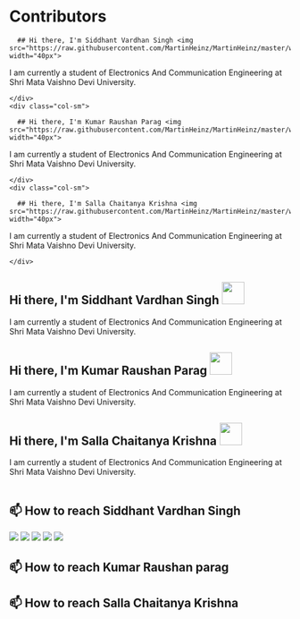 
# Contributors

<div class="container">
  <div class="row">
    <div class="col-sm">

      ## Hi there, I'm Siddhant Vardhan Singh <img src="https://raw.githubusercontent.com/MartinHeinz/MartinHeinz/master/wave.gif" width="40px">
I am currently a student of Electronics And Communication Engineering at Shri Mata Vaishno Devi University.
    
    </div>
    <div class="col-sm">

      ## Hi there, I'm Kumar Raushan Parag <img src="https://raw.githubusercontent.com/MartinHeinz/MartinHeinz/master/wave.gif" width="40px">
I am currently a student of Electronics And Communication Engineering at Shri Mata Vaishno Devi University.

    </div>
    <div class="col-sm">

      ## Hi there, I'm Salla Chaitanya Krishna <img src="https://raw.githubusercontent.com/MartinHeinz/MartinHeinz/master/wave.gif" width="40px">
I am currently a student of Electronics And Communication Engineering at Shri Mata Vaishno Devi University.

    </div>
  </div>
</div>

## Hi there, I'm Siddhant Vardhan Singh <img src="https://raw.githubusercontent.com/MartinHeinz/MartinHeinz/master/wave.gif" width="40px">
I am currently a student of Electronics And Communication Engineering at Shri Mata Vaishno Devi University.

## Hi there, I'm Kumar Raushan Parag <img src="https://raw.githubusercontent.com/MartinHeinz/MartinHeinz/master/wave.gif" width="40px">
I am currently a student of Electronics And Communication Engineering at Shri Mata Vaishno Devi University.

## Hi there, I'm Salla Chaitanya Krishna <img src="https://raw.githubusercontent.com/MartinHeinz/MartinHeinz/master/wave.gif" width="40px">
I am currently a student of Electronics And Communication Engineering at Shri Mata Vaishno Devi University.
<br><br>

<!--
**Siddhant-vardhansingh/Siddhant-vardhansingh is a special repository. Its README.md will appear on your public profile!

Here are some ideas to get you started:
**
- 🔭 I’m currently working on ...
- 🌱 I’m currently learning ...
- 👯 I’m looking to collaborate on ...
- 🤔 I’m looking for help with ...
- 💬 Ask me about ...
- 📫 How to reach me: ...
- 😄 Pronouns: ...
- ⚡ Fun fact: ...
-->
<!--
  - 🌱 I’m currently learning C++, Python, Android
-->
## 📫 How to reach Siddhant Vardhan Singh

<a href="https://twitter.com/SiddhantVardha1"><img src="https://img.icons8.com/fluent/100/000000/twitter.png"/></a> 
<a href="https://www.linkedin.com/in/siddhant-vardhan-singh-98288619b/"><img src="https://img.icons8.com/fluent/100/000000/linkedin.png"/></a> 
<a href="mailto:19bec088@smvdu.ac.in"><img src="https://img.icons8.com/color/100/000000/gmail--v2.png"/></a> 
<a href="https://t.me/siddhant_vardhan_singh"><img src="https://img.icons8.com/color/100/000000/telegram-app--v2.png"/></a> 
<a href="https://www.instagram.com/siddhant_vardhan_singh/"><img src="https://img.icons8.com/bubbles/100/000000/instagram-new.png"/></a>

## 📫 How to reach Kumar Raushan parag
<!--
<a href="https://twitter.com/HritikS36741410"><img src="https://img.icons8.com/fluent/100/000000/twitter.png"/></a> 
<a href="https://www.linkedin.com/in/siddhant-vardhan-singh-98288619b/"><img src="https://img.icons8.com/fluent/100/000000/linkedin.png"/></a> 
<a href="mailto:19bee014@smvdu.ac.in"><img src="https://img.icons8.com/color/100/000000/gmail--v2.png"/></a> 
<a href="https://www.instagram.com/i._am._hritik/"><img src="https://img.icons8.com/bubbles/100/000000/instagram-new.png"/></a>-->
<!-- <a href="https://www.linkedin.com/in/siddhant-vardhan-singh-98288619b/"><img src="https://img.icons8.com/fluent/100/000000/linkedin.png"/></a>  -->
<!-- <a href="https://t.me/siddhant_vardhan_singh"><img src="https://img.icons8.com/color/100/000000/telegram-app--v2.png"/></a>  -->

<!-- ## Profiles

<a href="https://www.hackerrank.com/Siddhant_vardhan"><img src="https://upload.wikimedia.org/wikipedia/commons/4/40/HackerRank_Icon-1000px.png" height="80" width="80"/></a> 
<a href="https://www.codechef.com/users/siddhant_03102"><img src="https://i.pinimg.com/originals/c5/d9/fc/c5d9fc1e18bcf039f464c2ab6cfb3eb6.jpg" height="80" width="80"/></a> 


## 🌱 I’m currently learning

<img src="https://img.icons8.com/color/48/000000/c-programming.png"/>  <img src="https://img.icons8.com/color/48/000000/python.png"/>    <img src="https://img.icons8.com/color/48/000000/git.png"/>  <img src="https://img.icons8.com/ios/50/000000/html-5.png"/> -->


<!-- <div>
  <p align="center">
    <img align="center" src="https://github-readme-stats.vercel.app/api?username=Siddhant-vardhansingh&show_icons=true&title_color=00a6ff&icon_color=ffbb00&text_color=000000&bg_color=ffffff" alt="Pramod's Github Stats" width="450px">
  </p>
</div> -->
## 📫 How to reach Salla Chaitanya Krishna
<!-- ## Technologies used

<ul>
<li><a href="https://en.wikipedia.org/wiki/HTML">HTML</a></li>
<li><a href="https://en.wikipedia.org/wiki/CSS">CSS</a></li>
<li><a href="https://en.wikipedia.org/wiki/JavaScript">JavaScript</a></li>
<li><a href="https://en.wikipedia.org/wiki/PHP">PHP</a></li>
<li><a href="https://en.wikipedia.org/wiki/Django">Django</a></li> -->
